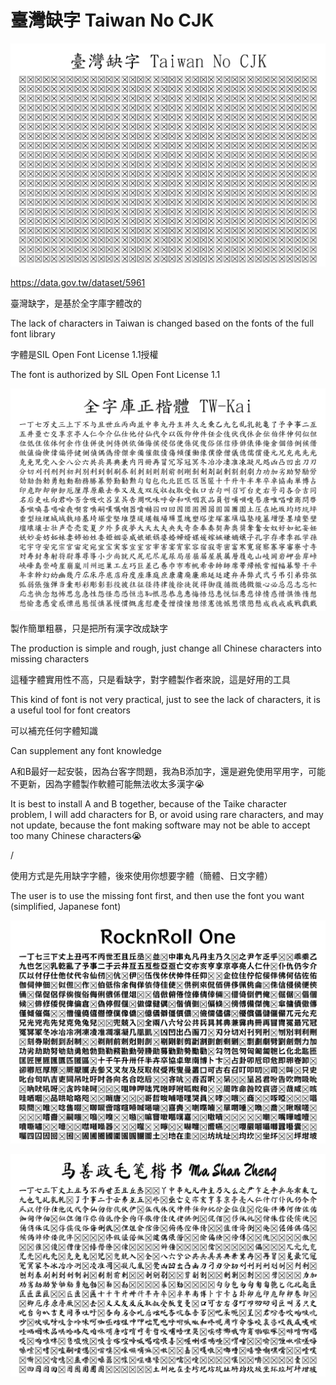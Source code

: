 # 臺灣缺字 Taiwan No CJK
![](https://raw.githubusercontent.com/FWHP-Enfun/Taiwan-No-CJK/main/%E7%BC%BA%E5%AD%97.png)

https://data.gov.tw/dataset/5961

臺灣缺字，是基於全字庫字體改的

The lack of characters in Taiwan is changed based on the fonts of the full font library

字體是SIL Open Font License 1.1授權

The font is authorized by SIL Open Font License 1.1

![](https://raw.githubusercontent.com/FWHP-Enfun/Taiwan-No-CJK/main/%E5%8E%9F%E6%9C%AC.png)

製作簡單粗暴，只是把所有漢字改成缺字

The production is simple and rough, just change all Chinese characters into missing characters

這種字體實用性不高，只是看缺字，對字體製作者來說，這是好用的工具

This kind of font is not very practical, just to see the lack of characters, it is a useful tool for font creators

可以補充任何字體知識

Can supplement any font knowledge

A和B最好一起安裝，因為台客字問題，我為B添加字，還是避免使用罕用字，可能不更新，因為字體製作軟體可能無法收太多漢字😭

It is best to install A and B together, because of the Taike character problem, I will add characters for B, or avoid using rare characters, and may not update, because the font making software may not be able to accept too many Chinese characters😭

/

使用方式是先用缺字字體，後來使用你想要字體（簡體、日文字體）

The user is to use the missing font first, and then use the font you want (simplified, Japanese font)

![](https://raw.githubusercontent.com/FWHP-Enfun/Taiwan-No-CJK/main/%E6%97%A5%E6%96%87%E7%AF%84%E4%BE%8B.png)

![](https://raw.githubusercontent.com/FWHP-Enfun/Taiwan-No-CJK/main/%E7%B0%A1%E9%AB%94%E7%AF%84%E4%BE%8B.png)
